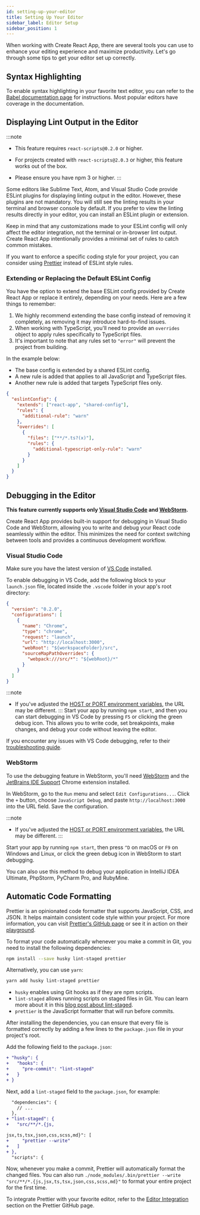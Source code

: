 ```yaml
---
id: setting-up-your-editor
title: Setting Up Your Editor
sidebar_label: Editor Setup
sidebar_position: 1
---
```


When working with Create React App, there are several tools you can use to enhance your editing experience and maximize productivity. Let's go through some tips to get your editor set up correctly.

## Syntax Highlighting

To enable syntax highlighting in your favorite text editor, you can refer to the [Babel documentation page](https://babeljs.io/docs/editors) for instructions. Most popular editors have coverage in the documentation.

## Displaying Lint Output in the Editor

:::note
- This feature requires `react-scripts@0.2.0` or higher.

- For projects created with `react-scripts@2.0.3` or higher, this feature works out of the box.

- Please ensure you have npm 3 or higher.
:::

Some editors like Sublime Text, Atom, and Visual Studio Code provide ESLint plugins for displaying linting output in the editor. However, these plugins are not mandatory. You will still see the linting results in your terminal and browser console by default. If you prefer to view the linting results directly in your editor, you can install an ESLint plugin or extension.

Keep in mind that any customizations made to your ESLint config will only affect the editor integration, not the terminal or in-browser lint output. Create React App intentionally provides a minimal set of rules to catch common mistakes.

If you want to enforce a specific coding style for your project, you can consider using [Prettier](https://github.com/jlongster/prettier) instead of ESLint style rules.

### Extending or Replacing the Default ESLint Config

You have the option to extend the base ESLint config provided by Create React App or replace it entirely, depending on your needs. Here are a few things to remember:

1. We highly recommend extending the base config instead of removing it completely, as removing it may introduce hard-to-find issues.
2. When working with TypeScript, you'll need to provide an `overrides` object to apply rules specifically to TypeScript files.
3. It's important to note that any rules set to `"error"` will prevent the project from building.

In the example below:

- The base config is extended by a shared ESLint config.
- A new rule is added that applies to all JavaScript and TypeScript files.
- Another new rule is added that targets TypeScript files only.

```json
{
  "eslintConfig": {
    "extends": ["react-app", "shared-config"],
    "rules": {
      "additional-rule": "warn"
    },
    "overrides": [
      {
        "files": ["**/*.ts?(x)"],
        "rules": {
          "additional-typescript-only-rule": "warn"
        }
      }
    ]
  }
}
```

## Debugging in the Editor

**This feature currently supports only [Visual Studio Code](https://code.visualstudio.com) and [WebStorm](https://www.jetbrains.com/webstorm/).**

Create React App provides built-in support for debugging in Visual Studio Code and WebStorm, allowing you to write and debug your React code seamlessly within the editor. This minimizes the need for context switching between tools and provides a continuous development workflow.

### Visual Studio Code

Make sure you have the latest version of [VS Code](https://code.visualstudio.com) installed.

To enable debugging in VS Code, add the following block to your `launch.json` file, located inside the `.vscode` folder in your app's root directory:

```json
{
  "version": "0.2.0",
  "configurations": [
    {
      "name": "Chrome",
      "type": "chrome",
      "request": "launch",
      "url": "http://localhost:3000",
      "webRoot": "${workspaceFolder}/src",
      "sourceMapPathOverrides": {
        "webpack:///src/*": "${webRoot}/*"
      }
    }
  ]
}
```

:::note
- If you've adjusted the <u>HOST or PORT environment variables</u>, the URL may be different.
:::
Start your app by running `npm start`, and then you can start debugging in VS Code by pressing `F5` or clicking the green debug icon. This allows you to write code, set breakpoints, make changes, and debug your code without leaving the editor.

If you encounter any issues with VS Code debugging, refer to their [troubleshooting guide](https://github.com/Microsoft/vscode-chrome-debug/blob/master/README.md#troubleshooting).

### WebStorm

To use the debugging feature in WebStorm, you'll need [WebStorm](https://www.jetbrains.com/webstorm/) and the [JetBrains IDE Support](https://chrome.google.com/webstore/detail/jetbrains-ide-support/hmhgeddbohgjknpmjagkdomcpobmllji) Chrome extension installed.

In WebStorm, go to the `Run` menu and select `Edit Configurations...`. Click the `+` button, choose `JavaScript Debug`, and paste `http://localhost:3000` into the URL field. Save the configuration.

:::note
- If you've adjusted the <u>HOST or PORT environment variables</u>, the URL may be different.
:::

Start your app by running `npm start`, then press `^D` on macOS or `F9` on Windows and Linux, or click the green debug icon in WebStorm to start debugging.

You can also use this method to debug your application in IntelliJ IDEA Ultimate, PhpStorm, PyCharm Pro, and RubyMine.

## Automatic Code Formatting

Prettier is an opinionated code formatter that supports JavaScript, CSS, and JSON. It helps maintain consistent code style within your project. For more information, you can visit [Prettier's GitHub page](https://github.com/prettier/prettier) or see it in action on their [playground](https://prettier.io/playground/).

To format your code automatically whenever you make a commit in Git, you need to install the following dependencies:

```sh
npm install --save husky lint-staged prettier
```

Alternatively, you can use `yarn`:

```sh
yarn add husky lint-staged prettier
```

- `husky` enables using Git hooks as if they are npm scripts.
- `lint-staged` allows running scripts on staged files in Git. You can learn more about it in this [blog post about lint-staged](https://medium.com/@okonetchnikov/make-linting-great-again-f3890e1ad6b8).
- `prettier` is the JavaScript formatter that will run before commits.

After installing the dependencies, you can ensure that every file is formatted correctly by adding a few lines to the `package.json` file in your project's root.

Add the following field to the `package.json`:

```diff
+ "husky": {
+   "hooks": {
+     "pre-commit": "lint-staged"
+   }
+ }
```

Next, add a `lint-staged` field to the `package.json`, for example:

```diff
  "dependencies": {
    // ...
  },
+ "lint-staged": {
+   "src/**/*.{js,

jsx,ts,tsx,json,css,scss,md}": [
+     "prettier --write"
+   ]
+ },
  "scripts": {
```

Now, whenever you make a commit, Prettier will automatically format the changed files. You can also run `./node_modules/.bin/prettier --write "src/**/*.{js,jsx,ts,tsx,json,css,scss,md}"` to format your entire project for the first time.

To integrate Prettier with your favorite editor, refer to the [Editor Integration](https://prettier.io/docs/en/editors.html) section on the Prettier GitHub page.